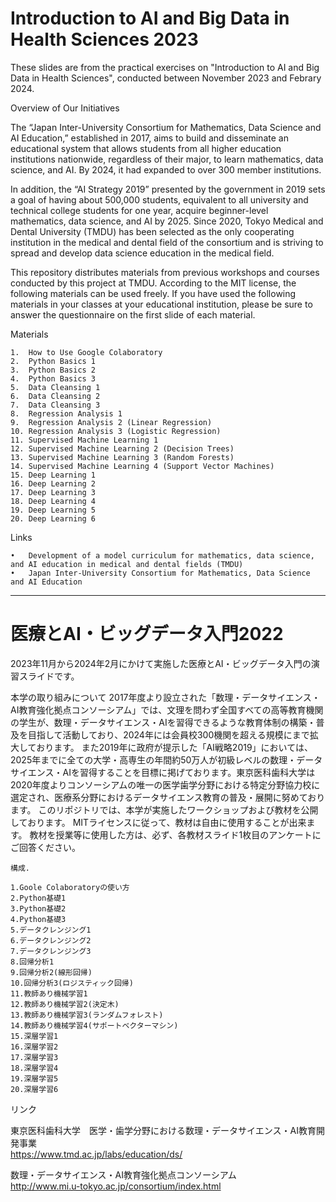 # Introduction to AI and Big Data in Health Sciences 2023

These slides are from the practical exercises on "Introduction to AI and Big Data in Health Sciences", conducted between November 2023 and Febrary 2024.

Overview of Our Initiatives

The “Japan Inter-University Consortium for Mathematics, Data Science and AI Education,” established in 2017, aims to build and disseminate an educational system that allows students from all higher education institutions nationwide, regardless of their major, to learn mathematics, data science, and AI. By 2024, it had expanded to over 300 member institutions.

In addition, the “AI Strategy 2019” presented by the government in 2019 sets a goal of having about 500,000 students, equivalent to all university and technical college students for one year, acquire beginner-level mathematics, data science, and AI by 2025. Since 2020, Tokyo Medical and Dental University (TMDU) has been selected as the only cooperating institution in the medical and dental field of the consortium and is striving to spread and develop data science education in the medical field.

This repository distributes materials from previous workshops and courses conducted by this project at TMDU. According to the MIT license, the following materials can be used freely. If you have used the following materials in your classes at your educational institution, please be sure to answer the questionnaire on the first slide of each material.

Materials

	1.	How to Use Google Colaboratory
	2.	Python Basics 1
	3.	Python Basics 2
	4.	Python Basics 3
	5.	Data Cleansing 1
	6.	Data Cleansing 2
	7.	Data Cleansing 3
	8.	Regression Analysis 1
	9.	Regression Analysis 2 (Linear Regression)
	10.	Regression Analysis 3 (Logistic Regression)
	11.	Supervised Machine Learning 1
	12.	Supervised Machine Learning 2 (Decision Trees)
	13.	Supervised Machine Learning 3 (Random Forests)
	14.	Supervised Machine Learning 4 (Support Vector Machines)
	15.	Deep Learning 1
	16.	Deep Learning 2
	17.	Deep Learning 3
	18.	Deep Learning 4
	19.	Deep Learning 5
	20.	Deep Learning 6

Links

	•	Development of a model curriculum for mathematics, data science, and AI education in medical and dental fields (TMDU)
	•	Japan Inter-University Consortium for Mathematics, Data Science and AI Education
***
# 医療とAI・ビッグデータ入門2022
2023年11月から2024年2月にかけて実施した医療とAI・ビッグデータ入門の演習スライドです。

本学の取り組みについて
2017年度より設立された「数理・データサイエンス・AI教育強化拠点コンソーシアム」では、文理を問わず全国すべての高等教育機関の学生が、数理・データサイエンス・AIを習得できるような教育体制の構築・普及を目指して活動しており、2024年には会員校300機関を超える規模にまで拡大しております。
また2019年に政府が提示した「AI戦略2019」においては、2025年までに全ての大学・高専生の年間約50万人が初級レベルの数理・データサイエンス・AIを習得することを目標に掲げております。東京医科歯科大学は2020年度よりコンソーシアムの唯一の医学歯学分野における特定分野協力校に選定され、医療系分野におけるデータサイエンス教育の普及・展開に努めております。
このリポジトリでは、本学が実施したワークショップおよび教材を公開しております。
MITライセンスに従って、教材は自由に使用することが出来ます。
教材を授業等に使用した方は、必ず、各教材スライド1枚目のアンケートにご回答ください。
```
構成. 

1.Goole Colaboratoryの使い方
2.Python基礎1
3.Python基礎2
4.Python基礎3
5.データクレンジング1
6.データクレンジング2
7.データクレンジング3
8.回帰分析1
9.回帰分析2(線形回帰)
10.回帰分析3(ロジスティック回帰)
11.教師あり機械学習1
12.教師あり機械学習2(決定木)
13.教師あり機械学習3(ランダムフォレスト)
14.教師あり機械学習4(サポートベクターマシン)
15.深層学習1
16.深層学習2
17.深層学習3
18.深層学習4
19.深層学習5
20.深層学習6

```
リンク

東京医科歯科大学　医学・歯学分野における数理・データサイエンス・AI教育開発事業  
https://www.tmd.ac.jp/labs/education/ds/

数理・データサイエンス・AI教育強化拠点コンソーシアム   
http://www.mi.u-tokyo.ac.jp/consortium/index.html
